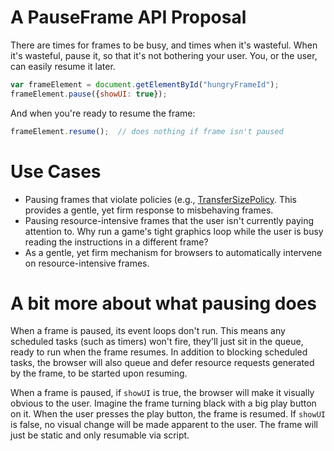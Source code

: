 # A PauseFrame API Proposal

There are times for frames to be busy, and times when it's wasteful. When it's wasteful, pause it, so that it's not bothering your user. You, or the user, can easily resume it later.

```javascript
var frameElement = document.getElementById("hungryFrameId");
frameElement.pause({showUI: true});
```

And when you're ready to resume the frame:
```javascript
frameElement.resume();  // does nothing if frame isn't paused
```

# Use Cases
* Pausing frames that violate policies (e.g., [TransferSizePolicy](https://github.com/WICG/transfer-size). This provides a gentle, yet firm response to misbehaving frames.
* Pausing resource-intensive frames that the user isn't currently paying attention to. Why run a game's tight graphics loop while the user is busy reading the instructions in a different frame?
* As a gentle, yet firm mechanism for browsers to automatically intervene on resource-intensive frames.


# A bit more about what pausing does
When a frame is paused, its event loops don't run. This means any scheduled tasks (such as timers) won't fire, they'll just sit in the queue, ready to run when the frame resumes. In addition to blocking scheduled tasks, the browser will also queue and defer resource requests generated by the frame, to be started upon resuming.

When a frame is paused, if `showUI` is true, the browser will make it visually obvious to the user. Imagine the frame turning black with a big play button on it. When the user presses the play button, the frame is resumed. If `showUI` is false, no visual change will be made apparent to the user. The frame will just be static and only resumable via script.


